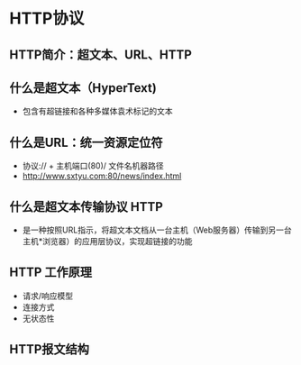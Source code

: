 # HTTP协议

## HTTP简介：超文本、URL、HTTP
## 什么是超文本（HyperText)
- 包含有超链接和各种多媒体袁术标记的文本

## 什么是URL：统一资源定位符
- 协议:// + 主机端口(80)/ 文件名机器路径
- http://www.sxtyu.com:80/news/index.html

## 什么是超文本传输协议 HTTP
- 是一种按照URL指示，将超文本文档从一台主机（Web服务器）传输到另一台主机*浏览器）的应用层协议，实现超链接的功能

## HTTP 工作原理
- 请求/响应模型
- 连接方式
- 无状态性

## HTTP报文结构
